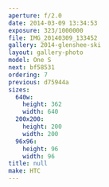 ```yaml
---
aperture: f/2.0
date: 2014-03-09 13:34:53
exposure: 323/1000000
file: IMG_20140309_133452
gallery: 2014-glenshee-ski
layout: gallery-photo
model: One S
next: bf58531
ordering: 7
previous: d75944a
sizes:
  640w:
    height: 362
    width: 640
  200x200:
    height: 200
    width: 200
  96x96:
    height: 96
    width: 96
title: null
make: HTC
---
```

